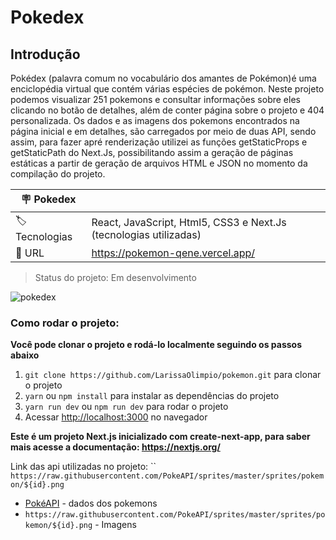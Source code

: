 # Pokedex

## Introdução

Pokédex (palavra comum no vocabulário dos amantes de Pokémon)é uma enciclopédia virtual que contém várias espécies de pokémon.
Neste projeto podemos visualizar 251 pokemons e consultar informações sobre eles clicando no botão de detalhes, além de conter página sobre o projeto e 404 personalizada. 
Os dados  e as imagens dos pokemons encontrados na página inicial e em detalhes, são carregados por meio de duas API, sendo assim, para fazer apré renderização utilizei as funções getStaticProps e getStaticPath do Next.Js, possibilitando assim a geração de páginas estáticas a partir de geração de arquivos HTML e JSON no momento da compilação do projeto.

| :placard: Pokedex |     |
| -------------  | --- |
|:label: Tecnologias | React, JavaScript, Html5, CSS3 e Next.Js (tecnologias utilizadas)|
| :rocket: URL         | https://pokemon-qene.vercel.app/

> Status do projeto: Em desenvolvimento

![pokedex](https://github.com/LarissaOlimpio/pokemon/assets/50180854/1b36a369-03f9-4ef6-8f63-6bdb0bc49d83#vitrinedev)


### Como rodar o projeto:

**Você pode clonar o projeto e rodá-lo localmente seguindo os passos abaixo**

1. `git clone https://github.com/LarissaOlimpio/pokemon.git` para clonar o projeto
2. `yarn` ou `npm install` para instalar as dependências do projeto
3. `yarn run dev` ou `npm run dev` para rodar o projeto
4. Acessar [http://localhost:3000](http://localhost:3000) no navegador


**Este é um projeto Next.js inicializado com create-next-app, para saber mais acesse a documentação: https://nextjs.org/**


Link das api utilizadas no projeto:
``
`https://raw.githubusercontent.com/PokeAPI/sprites/master/sprites/pokemon/${id}.png`

- [PokéAPI](https://pokeapi.co/) - dados dos pokemons
- `https://raw.githubusercontent.com/PokeAPI/sprites/master/sprites/pokemon/${id}.png` - Imagens 